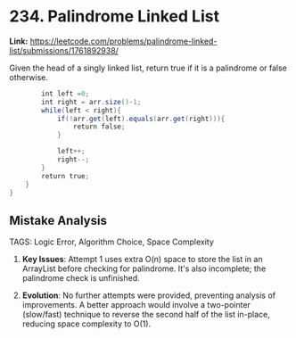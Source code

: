 # 234. Palindrome Linked List

**Link:** https://leetcode.com/problems/palindrome-linked-list/submissions/1761892938/

Given the head of a singly linked list, return true if it is a palindrome or false otherwise.

```java
        int left =0;
        int right = arr.size()-1;
        while(left < right){
            if(!arr.get(left).equals(arr.get(right))){
                return false;
            }

            left++;
            right--;
        }
        return true;
    }
}
```

## Mistake Analysis

TAGS: Logic Error, Algorithm Choice, Space Complexity

1. **Key Issues**: Attempt 1 uses extra O(n) space to store the list in an ArrayList before checking for palindrome.  It's also incomplete; the palindrome check is unfinished.

2. **Evolution**: No further attempts were provided, preventing analysis of improvements.  A better approach would involve a two-pointer (slow/fast) technique to reverse the second half of the list in-place, reducing space complexity to O(1).

